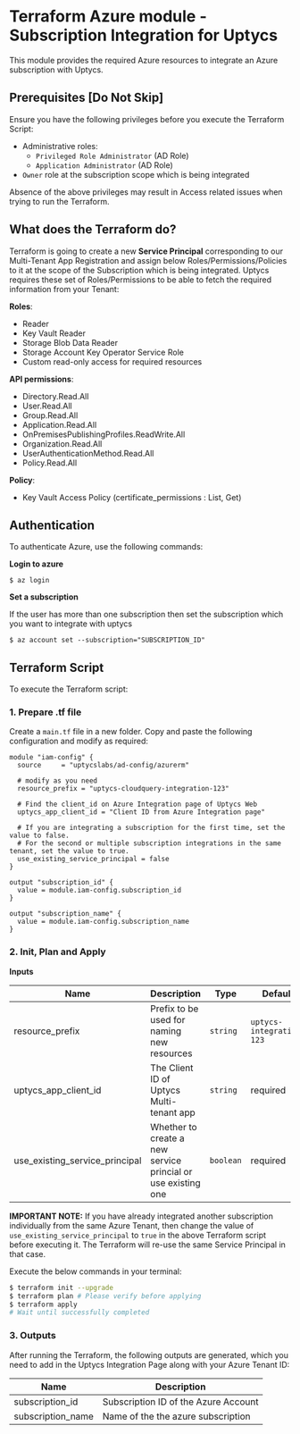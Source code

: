 # Terraform Azure module - Subscription Integration for Uptycs

This module provides the required Azure resources to integrate an Azure subscription with Uptycs.

## Prerequisites [Do Not Skip]

Ensure you have the following privileges before you execute the Terraform Script:

- Administrative roles:
  - `Privileged Role Administrator` (AD Role)
  - `Application Administrator` (AD Role)
- `Owner` role at the subscription scope which is being integrated

Absence of the above privileges may result in Access related issues when trying to run the Terraform.

## What does the Terraform do?

Terraform is going to create a new **Service Principal** corresponding to our Multi-Tenant App Registration and assign below Roles/Permissions/Policies to it at the scope of the Subscription which is being integrated. Uptycs requires these set of Roles/Permissions to be able to fetch the required information from your Tenant:

**Roles**:

- Reader
- Key Vault Reader
- Storage Blob Data Reader
- Storage Account Key Operator Service Role
- Custom read-only access for required resources

**API permissions**:

- Directory.Read.All
- User.Read.All
- Group.Read.All
- Application.Read.All
- OnPremisesPublishingProfiles.ReadWrite.All
- Organization.Read.All
- UserAuthenticationMethod.Read.All
- Policy.Read.All

**Policy**:

- Key Vault Access Policy (certificate_permissions : List, Get)

## Authentication

To authenticate Azure, use the following commands:

**Login to azure**

```
$ az login
```

**Set a subscription**

If the user has more than one subscription then set the subscription which you want to integrate with uptycs

```
$ az account set --subscription="SUBSCRIPTION_ID"
```

## Terraform Script

To execute the Terraform script:

### 1. Prepare .tf file

Create a `main.tf` file in a new folder. Copy and paste the following configuration and modify as required:

```
module "iam-config" {
  source     = "uptycslabs/ad-config/azurerm"

  # modify as you need
  resource_prefix = "uptycs-cloudquery-integration-123"

  # Find the client_id on Azure Integration page of Uptycs Web
  uptycs_app_client_id = "Client ID from Azure Integration page"

  # If you are integrating a subscription for the first time, set the value to false.
  # For the second or multiple subscription integrations in the same tenant, set the value to true.
  use_existing_service_principal = false
}

output "subscription_id" {
  value = module.iam-config.subscription_id
}

output "subscription_name" {
  value = module.iam-config.subscription_name
}
```

### 2. Init, Plan and Apply

**Inputs**

| Name                           | Description                                                  | Type      | Default                  |
| ------------------------------ | ------------------------------------------------------------ | --------- | ------------------------ |
| resource_prefix                | Prefix to be used for naming new resources                   | `string`  | `uptycs-integration-123` |
| uptycs_app_client_id           | The Client ID of Uptycs Multi-tenant app                     | `string`  | required                 |
| use_existing_service_principal | Whether to create a new service princial or use existing one | `boolean` | required                 |

**IMPORTANT NOTE:** If you have already integrated another subscription individually from the same Azure Tenant, then change the value of `use_existing_service_principal` to `true` in the above Terraform script before executing it. The Terraform will re-use the same Service Principal in that case.

Execute the below commands in your terminal:

```sh
$ terraform init --upgrade
$ terraform plan # Please verify before applying
$ terraform apply
# Wait until successfully completed
```

### 3. Outputs

After running the Terraform, the following outputs are generated, which you need to add in the Uptycs Integration Page along with your Azure Tenant ID:

| Name              | Description                          |
| ----------------- | ------------------------------------ |
| subscription_id   | Subscription ID of the Azure Account |
| subscription_name | Name of the the azure subscription   |

